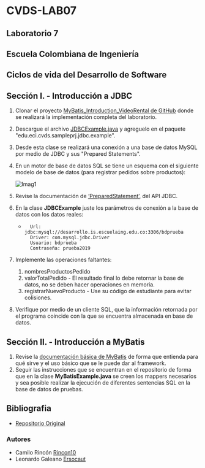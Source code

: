 # __CVDS-LAB07__

## __Laboratorio 7__
## __Escuela Colombiana de Ingeniería__
## __Ciclos de vida del Desarrollo de Software__
## __Sección I. - Introducción a JDBC__
1. Clonar el proyecto [MyBatis_Introduction_VideoRental de GitHub](https://github.com/PDSW-ECI/MyBatis_Introduction_VideoRental) donde se realizará la implementación completa del laboratorio.
2. Descargue el archivo [JDBCExample.java](http://campusvirtual.escuelaing.edu.co/moodle/pluginfile.php/191340/mod_assign/intro/JDBCExample.java) y agreguelo en el paquete "edu.eci.cvds.sampleprj.jdbc.example".
3. Desde esta clase se realizará una conexión a una base de datos MySQL por medio de JDBC y sus "Prepared Statements".
4. En un motor de base de datos SQL se tiene un esquema con el siguiente modelo de base de datos (para registrar pedidos sobre productos):


   ![Imag1](https://raw.githubusercontent.com/PDSW-ECI/JDBC_Intro/master/img/RMODEL.png)

5. Revise la documentación de [‘PreparedStatement’](https://docs.oracle.com/javase/tutorial/jdbc/basics/prepared.html), del API JDBC.

6. En la clase __JDBCExample__ juste los parámetros de conexión a la base de datos con los datos reales:
   * ```
       Url: jdbc:mysql://desarrollo.is.escuelaing.edu.co:3306/bdprueba
       Driver: com.mysql.jdbc.Driver
       Usuario: bdprueba
       Contraseña: prueba2019
     ```
7. Implemente las operaciones faltantes:
   1. nombresProductosPedido
   2. valorTotalPedido - El resultado final lo debe retornar la base de datos, no se deben hacer operaciones en memoria.
   3. registrarNuevoProducto - Use su código de estudiante para evitar colisiones.
8. Verifique por medio de un cliente SQL, que la información retornada por el programa coincide con la que se encuentra almacenada en base de datos.

## __Sección II. - Introducción a MyBatis__
1. Revise la [documentación básica de MyBatis](https://mybatis.org/mybatis-3/es/) de forma que entienda para qué sirve y el uso básico que se le puede dar al framework.
2. Seguir las instrucciones que se encuentran en el repositorio de forma que en la clase __MyBatisExample.java__ se creen los mappers necesarios y sea posible realizar la ejecución de diferentes sentencias SQL en la base de datos de pruebas.

## Bibliografia 
* [Repositorio Original](https://github.com/PDSW-ECI/MyBatis_Introduction_VideoRental)

### __Autores__
* Camilo Rincón [Rincon10](https://github.com/Rincon10)
* Leonardo Galeano [Ersocaut](https://github.com/Ersocaut)
